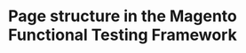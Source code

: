---
layout: default
group: mftf
title: Page structure in the Magento Functional Testing Framework
version: 2.2
github_link: magento-functional-testing-framework/release-2/page.md
functional_areas:
 - Testing
---